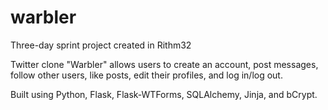 # warbler

Three-day sprint project created in Rithm32

Twitter clone "Warbler" allows users to create an account, post messages, follow other users, like posts, 
edit their profiles, and log in/log out.

Built using Python, Flask, Flask-WTForms, SQLAlchemy, Jinja, and bCrypt. 

